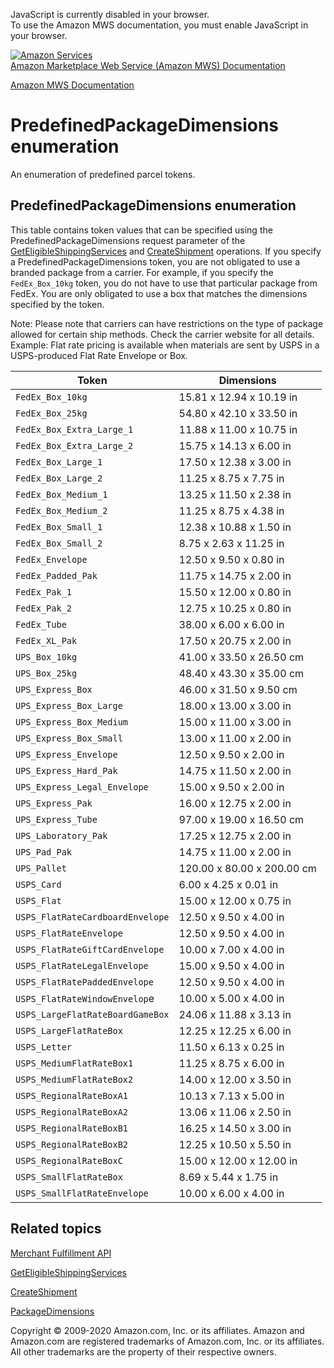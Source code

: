 <div id="MWSDX_noscript">

JavaScript is currently disabled in your browser.  
To use the Amazon MWS documentation, you must enable JavaScript in your
browser.

</div>

<div id="MWSDX_divtop">

[![Amazon
Services](https://images-na.ssl-images-amazon.com/images/G/08/mwsportal/fr_FR/amazonservices.gif "Amazon Services")](http://services.amazon.fr)  
<span id="MWSDX_titlebar">[Amazon Marketplace Web Service (Amazon MWS)
Documentation](https://developer.amazonservices.fr/gp/mws/docs.html)</span>

</div>

<div id="MWSDX_divbottom">

<div id="MWSDX_divleft">

<div id="MWSDX_toc">

</div>

</div>

<div id="MWSDX_divright">

<div id="MWSDX_content">

<span id="MWSDX_breadcrumbs">[Amazon MWS
Documentation](https://developer.amazonservices.fr/gp/mws/docs.html)</span>

<div id="MerchFulfill_PrePackDimenEnum" class="nested0">

PredefinedPackageDimensions enumeration
=======================================

An enumeration of predefined parcel tokens.

<div id="ReportTypeCategories" class="topic reference nested1">

PredefinedPackageDimensions enumeration
---------------------------------------

<div class="body refbody">

<div class="section">

This table contains token values that can be specified using the <span
class="keyword parmname">PredefinedPackageDimensions</span> request
parameter of the
<a href="MerchFulfill_GetEligibleShippingServices.md" class="xref" title="Returns a list of shipping service offers.">GetEligibleShippingServices</a>
and
<a href="MerchFulfill_CreateShipment.md" class="xref">CreateShipment</a>
operations. If you specify a <span
class="keyword parmname">PredefinedPackageDimensions</span> token, you
are not obligated to use a branded package from a carrier. For example,
if you specify the `FedEx_Box_10kg` token, you do not have to use that
particular package from FedEx. You are only obligated to use a box that
matches the dimensions specified by the token.

<div class="note note">

<span class="notetitle">Note:</span> Please note that carriers can have
restrictions on the type of package allowed for certain ship methods.
Check the carrier website for all details. Example: Flat rate pricing is
available when materials are sent by USPS in a USPS-produced Flat Rate
Envelope or Box.

</div>

</div>

<div id="ReportTypeCategories__ListingsReports" class="section">

<div class="tablenoborder">

| Token                            | Dimensions                 |
|----------------------------------|----------------------------|
| `FedEx_Box_10kg`                 | 15.81 x 12.94 x 10.19 in   |
| `FedEx_Box_25kg`                 | 54.80 x 42.10 x 33.50 in   |
| `FedEx_Box_Extra_Large_1`        | 11.88 x 11.00 x 10.75 in   |
| `FedEx_Box_Extra_Large_2`        | 15.75 x 14.13 x 6.00 in    |
| `FedEx_Box_Large_1`              | 17.50 x 12.38 x 3.00 in    |
| `FedEx_Box_Large_2`              | 11.25 x 8.75 x 7.75 in     |
| `FedEx_Box_Medium_1`             | 13.25 x 11.50 x 2.38 in    |
| `FedEx_Box_Medium_2`             | 11.25 x 8.75 x 4.38 in     |
| `FedEx_Box_Small_1`              | 12.38 x 10.88 x 1.50 in    |
| `FedEx_Box_Small_2`              | 8.75 x 2.63 x 11.25 in     |
| `FedEx_Envelope`                 | 12.50 x 9.50 x 0.80 in     |
| `FedEx_Padded_Pak`               | 11.75 x 14.75 x 2.00 in    |
| `FedEx_Pak_1`                    | 15.50 x 12.00 x 0.80 in    |
| `FedEx_Pak_2`                    | 12.75 x 10.25 x 0.80 in    |
| `FedEx_Tube`                     | 38.00 x 6.00 x 6.00 in     |
| `FedEx_XL_Pak`                   | 17.50 x 20.75 x 2.00 in    |
| `UPS_Box_10kg`                   | 41.00 x 33.50 x 26.50 cm   |
| `UPS_Box_25kg`                   | 48.40 x 43.30 x 35.00 cm   |
| `UPS_Express_Box`                | 46.00 x 31.50 x 9.50 cm    |
| `UPS_Express_Box_Large`          | 18.00 x 13.00 x 3.00 in    |
| `UPS_Express_Box_Medium`         | 15.00 x 11.00 x 3.00 in    |
| `UPS_Express_Box_Small`          | 13.00 x 11.00 x 2.00 in    |
| `UPS_Express_Envelope`           | 12.50 x 9.50 x 2.00 in     |
| `UPS_Express_Hard_Pak`           | 14.75 x 11.50 x 2.00 in    |
| `UPS_Express_Legal_Envelope`     | 15.00 x 9.50 x 2.00 in     |
| `UPS_Express_Pak`                | 16.00 x 12.75 x 2.00 in    |
| `UPS_Express_Tube`               | 97.00 x 19.00 x 16.50 cm   |
| `UPS_Laboratory_Pak`             | 17.25 x 12.75 x 2.00 in    |
| `UPS_Pad_Pak`                    | 14.75 x 11.00 x 2.00 in    |
| `UPS_Pallet`                     | 120.00 x 80.00 x 200.00 cm |
| `USPS_Card`                      | 6.00 x 4.25 x 0.01 in      |
| `USPS_Flat`                      | 15.00 x 12.00 x 0.75 in    |
| `USPS_FlatRateCardboardEnvelope` | 12.50 x 9.50 x 4.00 in     |
| `USPS_FlatRateEnvelope`          | 12.50 x 9.50 x 4.00 in     |
| `USPS_FlatRateGiftCardEnvelope`  | 10.00 x 7.00 x 4.00 in     |
| `USPS_FlatRateLegalEnvelope`     | 15.00 x 9.50 x 4.00 in     |
| `USPS_FlatRatePaddedEnvelope`    | 12.50 x 9.50 x 4.00 in     |
| `USPS_FlatRateWindowEnvelop`e    | 10.00 x 5.00 x 4.00 in     |
| `USPS_LargeFlatRateBoardGameBox` | 24.06 x 11.88 x 3.13 in    |
| `USPS_LargeFlatRateBox`          | 12.25 x 12.25 x 6.00 in    |
| `USPS_Letter`                    | 11.50 x 6.13 x 0.25 in     |
| `USPS_MediumFlatRateBox1`        | 11.25 x 8.75 x 6.00 in     |
| `USPS_MediumFlatRateBox2`        | 14.00 x 12.00 x 3.50 in    |
| `USPS_RegionalRateBoxA1`         | 10.13 x 7.13 x 5.00 in     |
| `USPS_RegionalRateBoxA2`         | 13.06 x 11.06 x 2.50 in    |
| `USPS_RegionalRateBoxB1`         | 16.25 x 14.50 x 3.00 in    |
| `USPS_RegionalRateBoxB2`         | 12.25 x 10.50 x 5.50 in    |
| `USPS_RegionalRateBoxC`          | 15.00 x 12.00 x 12.00 in   |
| `USPS_SmallFlatRateBox`          | 8.69 x 5.44 x 1.75 in      |
| `USPS_SmallFlatRateEnvelope`     | 10.00 x 6.00 x 4.00 in     |

</div>

</div>

</div>

</div>

<div id="RelatedActions" class="topic nested1">

Related topics
--------------

<div class="body">

<a href="../merch_fulfill/MerchFulfill_Overview.md" class="xref">Merchant Fulfillment API</a>

<a href="MerchFulfill_GetEligibleShippingServices.md" class="xref" title="Returns a list of shipping service offers.">GetEligibleShippingServices</a>

<a href="MerchFulfill_CreateShipment.md" class="xref">CreateShipment</a>

<a href="MerchFulfill_Datatypes.md#PackageDimensions" class="xref" title="The dimensions of a package contained in a shipment.">PackageDimensions</a>

</div>

</div>

</div>

<div id="MWSDX_footer">

Copyright © 2009-2020 Amazon.com, Inc. or its affiliates. Amazon and
Amazon.com are registered trademarks of Amazon.com, Inc. or its
affiliates. All other trademarks are the property of their respective
owners.

</div>

</div>

</div>

<div style="clear: both;">

</div>

</div>
